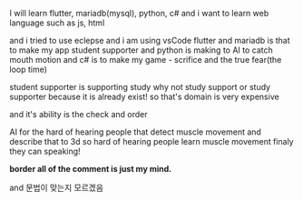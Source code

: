 I will learn flutter, mariadb(mysql), python, c#
and i want to learn web language such as js, html

and i tried to use eclepse
and i am using vsCode
flutter and mariadb is that to make my app student supporter
and python is making to AI to catch mouth motion
and c# is to make my game - scrifice and the true fear(the loop time)

student supporter is supporting study
why not study support or study supporter
because it is already exist!
so that's domain is very expensive

and it's ability is the check and order

AI for the hard of hearing people
that detect muscle movement and describe that to 3d
so hard of hearing people learn muscle movement
finaly they can speaking!


**border all of the comment is just my mind.**





and 문법이 맞는지 모르겠음
<!---
sejili/sejili is a ✨ special ✨ repository because its `README.md` (this file) appears on your GitHub profile.
You can click the Preview link to take a look at your changes.
--->
